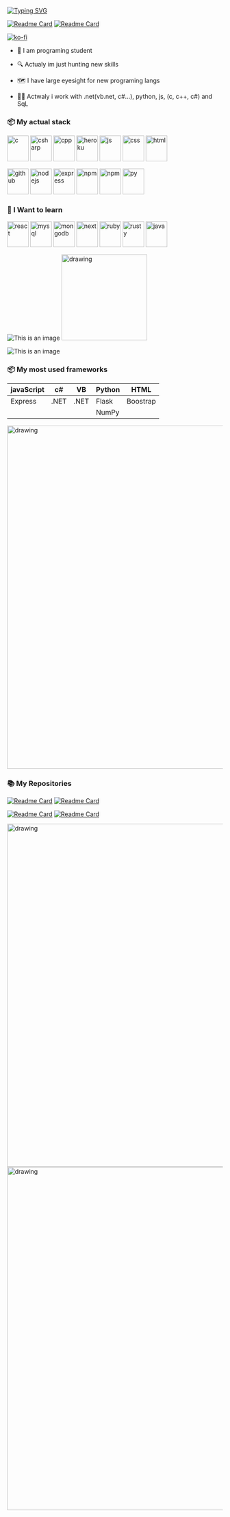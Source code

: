   
[![Typing SVG](https://readme-typing-svg.herokuapp.com?color=%235D16B8&size=30&lines=Hi+my+name+is+Pedro;i+are+junior+developer;and+programing+student)](https://git.io/typing-svg)


[![Readme Card](https://img.shields.io/twitter/url?label=PedroKalebDeJe1&style=social&url=https%3A%2F%2Ftwitter.com%2FPedroKalebDeJe1)](https://github.com/LyeZinho/lyezinha)
[![Readme Card](https://img.shields.io/github/followers/LyeZinho?label=LyeZinho&style=social)](https://github.com/LyeZinho/lyezinha)

[![ko-fi](https://ko-fi.com/img/githubbutton_sm.svg)](https://ko-fi.com/U7U77O1P6)


- 📜 I am programing student 

- 🔍 Actualy im just hunting new skills

- 🗺 I have large eyesight for new programing langs

- 🐱‍💻 Actwaly i work with .net(vb.net, c#...), python, js, (c, c++, c#) and SqL

### 📦 My actual stack 
 
 <img src="https://github.com/get-icon/geticon/blob/master/icons/c.svg" alt="c" width="50" height="60">  <img src="https://github.com/get-icon/geticon/blob/master/icons/c-sharp.svg" alt="csharp" width="50" height="60">  <img src="https://github.com/get-icon/geticon/blob/master/icons/c-plusplus.svg" alt="cpp" width="50" height="60">  <img src="https://github.com/get-icon/geticon/blob/master/icons/heroku-icon.svg" alt="heroku" width="50" height="60">  <img src="https://github.com/get-icon/geticon/blob/master/icons/javascript.svg" alt="js" width="50" height="60">  <img src="https://github.com/get-icon/geticon/blob/master/icons/css-3.svg" alt="css" width="50" height="60">  <img src="https://github.com/get-icon/geticon/blob/master/icons/html-5.svg" alt="html" width="50" height="60">
 
  <img src="https://github.com/get-icon/geticon/blob/master/icons/github-icon.svg" alt="github" width="50" height="60"> <img src="https://github.com/get-icon/geticon/blob/master/icons/nodejs-icon.svg" alt="nodejs" width="50" height="60"> <img src="https://github.com/get-icon/geticon/blob/master/icons/express.svg" alt="express" width="50" height="60"> <img  src="https://github.com/get-icon/geticon/blob/master/icons/npm.svg" alt="npm" width="50" height="60"> <img src="https://github.com/leopiccionia/programmicons/blob/master/src/dotnet.svg" alt="npm" width="50" height="60"> <img src="https://edent.github.io/SuperTinyIcons/images/svg/python.svg" alt="py" width="50" height="60">
 
 
 
 
### 📖 I Want to learn

 <img src="https://github.com/leopiccionia/programmicons/blob/master/src/reactjs.svg" alt="react" width="50" height="60"> <img src="https://github.com/get-icon/geticon/blob/master/icons/mysql.svg" alt="mysql" width="50" height="60"> <img src="https://github.com/get-icon/geticon/blob/master/icons/mongodb-icon.svg" alt="mongodb" width="50" height="60"> <img src="https://github.com/get-icon/geticon/blob/master/icons/nextjs-icon.svg" alt="next" width="50" height="60"> <img src="https://edent.github.io/SuperTinyIcons/images/svg/ruby.svg" alt="ruby" width="50" height="60"> <img src="https://edent.github.io/SuperTinyIcons/images/svg/rust.svg" alt="rusty" width="50" height="60"> <img src="https://edent.github.io/SuperTinyIcons/images/svg/java.svg" alt="java" width="50" height="60">
 

![This is an image](https://github-readme-stats.vercel.app/api/top-langs/?username=LyeZinho&theme=outrun)
<img src="https://github.com/LyeZinho/LyeZinho/blob/main/kobayashi-drinking.gif" alt="drawing" width="200"/>

![This is an image](https://github-readme-stats.vercel.app/api?username=LyeZinho&theme=outrun&show_icons=true)



### 📦 My most used frameworks


| javaScript |   c#   |   VB   |  Python  | HTML  |
| ---------- | ------ | ------ | -------- | ----- |
| Express    |  .NET  |  .NET  |  Flask   | Boostrap |
|            |        |        |  NumPy   |       |


<img src="https://github.com/LyeZinho/LyeZinho/blob/main/kobayashi-san-chi-no-maid-dragon-anime.gif" alt="drawing" width="800"/>





### 📚 My Repositories


[![Readme Card](https://github-readme-stats.vercel.app/api/pin/?username=LyeZinho&repo=lyezinha&theme=outrun)](https://github.com/LyeZinho/lyezinha)
[![Readme Card](https://github-readme-stats.vercel.app/api/pin/?username=LyeZinho&repo=Banky&theme=outrun)](https://github.com/LyeZinho/Banky)

[![Readme Card](https://github-readme-stats.vercel.app/api/pin/?username=LyeZinho&repo=Simple-Modular-Discord-Bot.JS&theme=outrun)](https://github.com/LyeZinho/Simple-Modular-Discord-Bot.JS)
[![Readme Card](https://github-readme-stats.vercel.app/api/pin/?username=MMDDKK6500&repo=SharpJolt&theme=outrun)](https://github.com/MMDDKK6500/SharpJolt)

<img src="https://github.com/cat-milk/Anime-Girls-Holding-Programming-Books/blob/master/Javascript/Doma_Umaru_Java_Script_The_Good_Parts.png" alt="drawing" width="800"/>


<img src="https://activity-graph.herokuapp.com/graph?username=LyeZinho&theme=react-dark" alt="drawing" width="800"/>
